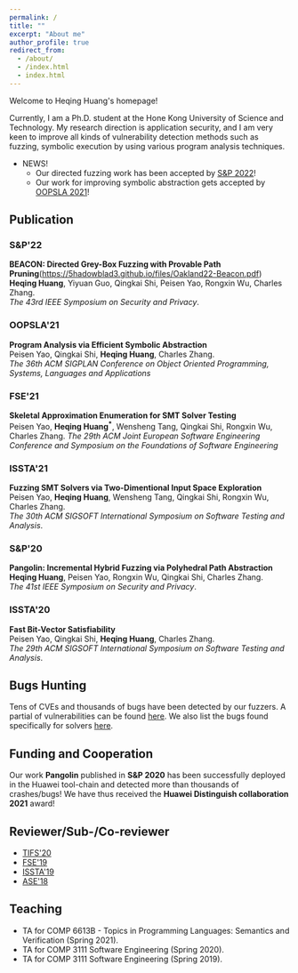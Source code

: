 ```yaml
---
permalink: /
title: ""
excerpt: "About me"
author_profile: true
redirect_from: 
  - /about/
  - /index.html
  - index.html
---
```


Welcome to Heqing Huang's homepage!

Currently, I am a Ph.D. student at the Hone Kong University of Science and Technology.
My research direction is application security, and I am very keen to improve all kinds of vulnerability detection methods such as fuzzing, symbolic execution by using various program analysis techniques. 


* NEWS!  
  * Our directed fuzzing work has been accepted by [S&P 2022](https://www.ieee-security.org/TC/SP2022/index.html)!
  * Our work for improving symbolic abstraction gets accepted by [OOPSLA 2021](https://2021.splashcon.org/track/splash-2021-oopsla)!


## Publication
### S&P'22
**BEACON: Directed Grey-Box Fuzzing with Provable Path Pruning**(https://5hadowblad3.github.io/files/Oakland22-Beacon.pdf)  
**Heqing Huang**, Yiyuan Guo, Qingkai Shi, Peisen Yao, Rongxin Wu, Charles Zhang.  
*The 43rd IEEE Symposium on Security and Privacy*.
<!-- **[Acceptance rate: 24.5% (97/396)]** -->
<!-- [[PDF]]()  [[bib]]()  [[Artifacts]]() -->
<!-- [[PDF]](https://5hadowblad3.github.io/files/Oakland22-Beacon.pdf)    -->

### OOPSLA'21 
**Program Analysis via Efficient Symbolic Abstraction**  
Peisen Yao, Qingkai Shi, **Heqing Huang**, Charles Zhang.  
*The 36th ACM SIGPLAN Conference on Object Oriented Programming, Systems, Languages and Applications*

### FSE'21 
**Skeletal Approximation Enumeration for SMT Solver Testing**  
Peisen Yao, **Heqing Huang<sup>\*</sup>**, Wensheng Tang, Qingkai Shi, Rongxin Wu, Charles Zhang.
*The 29th ACM Joint European Software Engineering Conference and Symposium on the Foundations of Software Engineering*

### ISSTA'21 
**Fuzzing SMT Solvers via Two-Dimentional Input Space Exploration**  
Peisen Yao, **Heqing Huang**, Wensheng Tang, Qingkai Shi, Rongxin Wu, Charles Zhang.  
*The 30th ACM SIGSOFT International Symposium on Software Testing and Analysis*.

### S&P'20
**Pangolin: Incremental Hybrid Fuzzing via Polyhedral Path Abstraction**  
**Heqing Huang**, Peisen Yao, Rongxin Wu, Qingkai Shi, Charles Zhang.  
*The 41st IEEE Symposium on Security and Privacy*.
<!-- **[Acceptance rate: 24.5% (97/396)]** -->
<!-- [[PDF]]()  [[bib]]()  [[Artifacts]]() -->

### ISSTA'20 
**Fast Bit-Vector Satisfiability**  
Peisen Yao, Qingkai Shi, **Heqing Huang**, Charles Zhang.  
*The 29th ACM SIGSOFT International Symposium on Software Testing and Analysis*.  


## Bugs Hunting
Tens of CVEs and thousands of bugs have been detected by our fuzzers.
A partial of vulnerabilities can be found [here](https://outstanding-hydrogen-2d1.notion.site/Trophies-aef45e1245a64528bd8ec111b475e03b).
We also list the bugs found specifically for solvers [here](https://smtfuzz.github.io).

## Funding and Cooperation
Our work **Pangolin** published in **S&P 2020** has been successfully deployed in the Huawei tool-chain
and detected more than thousands of crashes/bugs!
We have thus received the **Huawei Distinguish collaboration 2021** award!

## Reviewer/Sub-/Co-reviewer
* [TIFS'20](https://ieeexplore.ieee.org/xpl/RecentIssue.jsp?punumber=10206)
* [FSE'19](https://esec-fse19.ut.ee/calls/research-papers/)
* [ISSTA'19](https://conf.researchr.org/home/issta-2019) 
* [ASE'18](http://www.ase2018.com)


## Teaching
* TA for COMP 6613B - Topics in Programming Languages: Semantics and Verification (Spring 2021).
* TA for COMP 3111 Software Engineering (Spring 2020).
* TA for COMP 3111 Software Engineering (Spring 2019).
